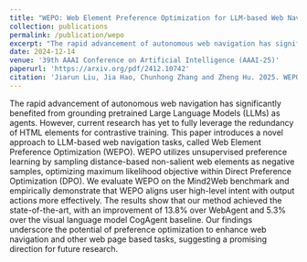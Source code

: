 ```yaml
---
title: "WEPO: Web Element Preference Optimization for LLM-based Web Navigation"
collection: publications
permalink: /publication/wepo
excerpt: "The rapid advancement of autonomous web navigation has significantly benefited from grounding pretrained Large Language Models (LLMs) as agents. However, current research has yet to fully leverage the redundancy of HTML elements for contrastive training. This paper introduces a novel approach to LLM-based web navigation tasks, called Web Element Preference Optimization (WEPO). WEPO utilizes unsupervised preference learning by sampling distance-based non-salient web elements as negative samples, optimizing maximum likelihood objective within Direct Preference Optimization (DPO). We evaluate WEPO on the Mind2Web benchmark and empirically demonstrate that WEPO aligns user high-level intent with output actions more effectively. The results show that our method achieved the state-of-the-art, with an improvement of 13.8% over WebAgent and 5.3% over the visual language model CogAgent baseline. Our findings underscore the potential of preference optimization to enhance web navigation and other web page based tasks, suggesting a promising direction for future research."
date: 2024-12-14
venue: '39th AAAI Conference on Artificial Intelligence (AAAI-25)'
paperurl: 'https://arxiv.org/pdf/2412.10742'
citation: 'Jiarun Liu, Jia Hao, Chunhong Zhang and Zheng Hu. 2025. WEPO: Web Element Preference Optimization for LLM-based Web Navigation. In Proceedings of the 39th AAAI Conference on Artificial Intelligence (AAAI-25), Philadelphia, Pennsylvania, USA.'
---
```


The rapid advancement of autonomous web navigation has significantly benefited from grounding pretrained Large Language Models (LLMs) as agents. However, current research has yet to fully leverage the redundancy of HTML elements for contrastive training. This paper introduces a novel approach to LLM-based web navigation tasks, called Web Element Preference Optimization (WEPO). WEPO utilizes unsupervised preference learning by sampling distance-based non-salient web elements as negative samples, optimizing maximum likelihood objective within Direct Preference Optimization (DPO). We evaluate WEPO on the Mind2Web benchmark and empirically demonstrate that WEPO aligns user high-level intent with output actions more effectively. The results show that our method achieved the state-of-the-art, with an improvement of 13.8% over WebAgent and 5.3% over the visual language model CogAgent baseline. Our findings underscore the potential of preference optimization to enhance web navigation and other web page based tasks, suggesting a promising direction for future research.
